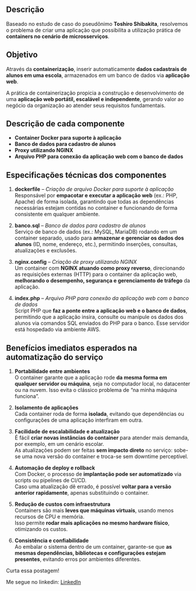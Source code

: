 ## Descrição

Baseado no estudo de caso do pseudônimo **Toshiro Shibakita**, resolvemos o problema de criar uma aplicação que possibilita a utilização prática de **containers no cenário de microsserviços**.

## Objetivo

Através da **containerização**, inserir automaticamente **dados cadastrais de alunos em uma escola**, armazenados em um banco de dados via **aplicação web**.

A prática de containerização propicia a construção e desenvolvimento de uma **aplicação web portátil, escalável e independente**, gerando valor ao negócio da organização ao atender seus requisitos fundamentais.

## Descrição de cada componente

- **Container Docker para suporte à aplicação**
- **Banco de dados para cadastro de alunos**
- **Proxy utilizando NGINX**
- **Arquivo PHP para conexão da aplicação web com o banco de dados**

## Especificações técnicas dos componentes

1. **dockerfile** – *Criação de arquivo Docker para suporte à aplicação*  
   Responsável por **empacotar e executar a aplicação web** (ex.: PHP, Apache) de forma isolada, garantindo que todas as dependências necessárias estejam contidas no container e funcionando de forma consistente em qualquer ambiente.

2. **banco.sql** – *Banco de dados para cadastro de alunos*  
   Serviço de banco de dados (ex.: MySQL, MariaDB) rodando em um container separado, usado para **armazenar e gerenciar os dados dos alunos** (ID, nome, endereço, etc.), permitindo inserções, consultas, atualizações e exclusões.

3. **nginx.config** – *Criação de proxy utilizando NGINX*  
   Um container com **NGINX atuando como proxy reverso**, direcionando as requisições externas (HTTP) para o container da aplicação web, **melhorando o desempenho, segurança e gerenciamento de tráfego** da aplicação.

4. **index.php** – *Arquivo PHP para conexão da aplicação web com o banco de dados*  
   Script PHP que **faz a ponte entre a aplicação web e o banco de dados**, permitindo que a aplicação insira, consulte ou manipule os dados dos alunos via comandos SQL enviados do PHP para o banco. Esse servidor está hospedado via ambiente AWS. 

## Benefícios imediatos esperados na automatização do serviço

1. **Portabilidade entre ambientes**  
   O container garante que a aplicação rode **da mesma forma em qualquer servidor ou máquina**, seja no computador local, no datacenter ou na nuvem. Isso evita o clássico problema de “na minha máquina funciona”.

2. **Isolamento de aplicações**  
   Cada container roda de forma **isolada**, evitando que dependências ou configurações de uma aplicação interfiram em outra.

3. **Facilidade de escalabilidade e atualização**  
   É fácil **criar novas instâncias do container** para atender mais demanda, por exemplo, em um cenário escolar.  
   As atualizações podem ser feitas **sem impacto direto** no serviço: sobe-se uma nova versão do container e troca-se sem downtime perceptível.

4. **Automação de deploy e rollback**  
   Com Docker, o processo de **implantação pode ser automatizado** via scripts ou pipelines de CI/CD.  
   Caso uma atualização dê errado, é possível **voltar para a versão anterior rapidamente**, apenas substituindo o container.

5. **Redução de custos com infraestrutura**  
   Containers são mais **leves que máquinas virtuais**, usando menos recursos de CPU e memória.  
   Isso permite **rodar mais aplicações no mesmo hardware físico**, otimizando os custos.

6. **Consistência e confiabilidade**  
   Ao embalar o sistema dentro de um container, garante-se que **as mesmas dependências, bibliotecas e configurações estejam presentes**, evitando erros por ambientes diferentes.

Curta essa postagem!  

Me segue no linkedin:  [LinkedIn](https://www.linkedin.com/in/fabriciovieiira)